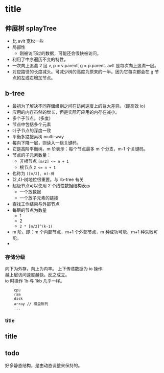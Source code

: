 # title

## 伸展树 splayTree

- 比 avlt 宽松一些
- 局部性
  - 刚被访问过的数据，可能还会很快被访问。
- 利用了中序遍历不变的特性。
- 一次向上追溯 2 层 v, p = v.parent, g = p.parent. avlt 是每次向上追溯一层。
- 对应路径的长度减头。可减少树的高度为原来的一半。因为它每次都会在 g 节点的左或右增加节点。

## b-tree

- 最初为了解决不同存储级别之间在访问速度上的巨大差异。（即高效 io）
- 应用的内存虽然的增长，但是实际可应用的内存在减小。
- 多个子节点。（多度）
- 节点中包括多个元素
- 叶子节点的深度一致
- 平衡多路搜索树 multi-way
- 每向下降一层，则读入一组关键码。
- 它是高阶平衡树。m 阶表示：每个节点最多 m 个分支，m-1 个关键码。
- 节点的子元素数量：
  - 非根节点 `[m/2] <= n + 1`
  - 根节点 `2 <= n + 1 `
- 也称为 `([m/2], m)-树`
- (2,4)-树地位很重要。与 rb-tree 有关
- 超级节点可以使用 2 个线性数据结构表示
  - 一个放数据
  - 一个放子元素的链接
- 查找工作结束与外部节点
- 每层的节点为数量
  - 1
  - 2
  - `2 * [m/2]^(k-1)`
- m 阶。即：m 个内部节点，m+1 个外部节点，m 种成功可能，m+1 种失败可能。
-

### 存储分级

向下为外存，向上为内丰。
上下传递数据为 io 操作.  
越上层访问速度越快。反之成立。  
io 时操作 1b 与 1kb 几乎一样。

```
    cpu
    ram
    disk
    array // 磁盘陈列
    ...
```

### title

## title

## todo

好多静态结构，是由动态调整来保持的。
